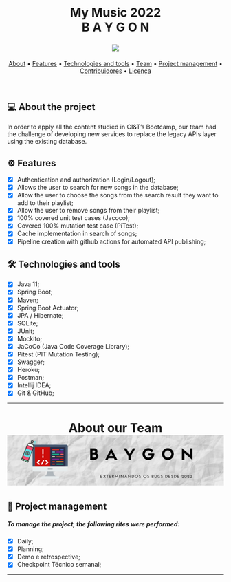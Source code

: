 <h1 align="center">
My Music 2022
   <br>
B A Y G O N
</h1>

<h3 align="center"> 
<img src="https://media.giphy.com/media/lqSDx8SI1916ysr4eq/giphy.gif">
</h3>
<p align="center">
 <a href="#-about-the-project">About</a> •
 <a href="#gear-features">Features</a> • 
 <a href="#hammer_and_wrench-technologies-and-tools">Technologies and tools</a> • 
 <a href="#about-our-team-">Team</a> • 
 <a href="#handshake-project-management">Project management</a> •
 <a href="#-contribuidores">Contribuidores</a> • 
 <a href="#user-content--licença">Licença</a>
</p>
<br>

## 💻 About the project
In order to apply all the content studied in CI&T’s Bootcamp, our team had the challenge of developing new services to replace the legacy APIs layer using the existing database. 

## :gear: Features
- [X]  Authentication and authorization (Login/Logout);
- [X]  Allows the user to search for new songs in the database;
- [X]  Allow the user to choose the songs from the search result they want to add to their playlist;
- [X]  Allow the user to remove songs from their playlist;
- [X]  100% covered unit test cases (Jacoco);
- [X]  Covered 100% mutation test case (PiTest);
- [X]  Cache implementation in search of songs;
- [X]  Pipeline creation with github actions for automated API publishing;

## :hammer_and_wrench: Technologies and tools
- [X]  Java  11;
- [X]  Spring Boot;
- [X]  Maven;
- [X]  Spring Boot Actuator;
- [X]  JPA / Hibernate;
- [X]  SQLite;
- [X]  JUnit;
- [X]  Mockito;
- [X]  JaCoCo (Java Code Coverage Library);
- [X]  Pitest (PIT Mutation Testing);
- [X]  Swagger;
- [X]  Heroku;
- [X]  Postman;
- [X]  Intellij IDEA;
- [X]  Git & GitHub;

----

<h1 align="center">
About our Team
 <img alt="Baygon" title="#Baygon" src="./.github/midia/BannerBaygon.png"/>
</h1>

## :handshake: Project management
##### To manage the project, the following rites were performed:
- [X]  Daily;
- [X]  Planning;
- [X]  Demo e retrospective;
- [X]  Checkpoint Técnico semanal;

---
